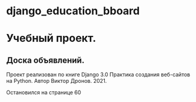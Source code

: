 # django_education_bboard
# Учебный проект. 
## Доска объявлений. 
Проект реализован по книге Django 3.0 Практика создания веб-сайтов на Python. Автор Виктор Дронов. 2021.

Остановился на странице 60